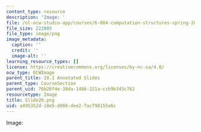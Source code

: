 ```yaml
---
content_type: resource
description: 'Image: '
file: /ol-ocw-studio-app/courses/6-004-computation-structures-spring-2017/a495352d18e5d088dee2facf98155a6c_Slide20.png
file_size: 222005
file_type: image/png
image_metadata:
  caption: ''
  credit: ''
  image-alt: ''
learning_resource_types: []
license: https://creativecommons.org/licenses/by-nc-sa/4.0/
ocw_type: OCWImage
parent_title: 10.1 Annotated Slides
parent_type: CourseSection
parent_uid: 76b26f4e-38da-1486-221a-ccb9b343c762
resourcetype: Image
title: Slide20.png
uid: a495352d-18e5-d088-dee2-facf98155a6c
---
```

Image: 